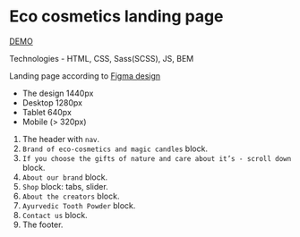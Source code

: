# Eco cosmetics landing page
[DEMO](https://thevovchik.github.io/EcoCosmetics/)

Technologies - HTML, CSS, Sass(SCSS), JS, BEM

Landing page according to [Figma design](https://www.figma.com/file/Fz588JKGuPS2Bk21De4KE5/brand_of_eco-cosmetics-(Edit)?node-id=1%3A2)
- The design 1440px
- Desktop 1280px
- Tablet 640px
- Mobile (> 320px)

1. The header with `nav`.
1. `Brand of eco-cosmetics and magic candles` block.
1. `If you choose the gifts of nature and care about it’s - scroll down` block.
1. `About our brand` block.
1. `Shop` block: tabs, slider.
1. `About the creators` block.
1. `Ayurvedic Tooth Powder` block.
1. `Contact us` block.
1. The footer.
